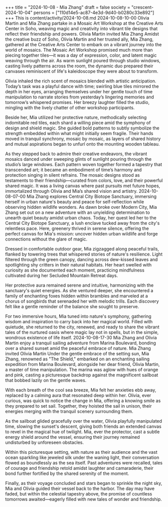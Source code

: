 +++
title = "2024-10-08 - Mia Zhang"
draft = false
society = "crescent-2024-10-04"
persons = ["110d14e5-ac87-4e3d-9d40-b0280c33e892"]
+++
This is content/activity/2024-10-08.md
2024-10-08-10-00
Olivia Martin and Mia Zhang partake in a Mosaic Art Workshop at the Creative Arts Center in Soho, weaving magic and creativity into vibrant tile designs that reflect their friendship and powers.
Olivia Martin invited Mia Zhang
Amidst the creative buzz of Soho, Olivia Martin and her trusted ally, Mia Zhang, gathered at the Creative Arts Center to embark on a vibrant journey into the world of mosaics. The Mosaic Art Workshop promised much more than piecing together tiles—it was a day of expression, color, and latent magic weaving through the air. As warm sunlight poured through studio windows, casting lively patterns across the room, the dynamic duo prepared their canvases reminiscent of life's kaleidoscope they were about to transform.

Olivia inhaled the rich scent of mosaics blended with artistic anticipation. Today’s task was a playful dance with time; swirling blue tiles mirrored the depth in her eyes, arranging themselves under her gentle touch of time manipulation to narrate stories from yesterday’s lingering memories and tomorrow’s whispered promises. Her breezy laughter filled the studio, mingling with the lively chatter of other workshop participants.

Beside her, Mia utilized her protective nature, methodically selecting indomitable red tiles, each shard a willing piece amid the symphony of design and shield magic. She guided bold patterns to subtly symbolize the strength embedded within what might initially seem fragile. Their hands moved in tranquil synchrony, mosaic by mosaic, as layers of shared history and mutual aspirations began to unfurl onto the mounting wooden tableau.

As they stepped back to admire their creative endeavors, the vibrant mosaics danced under sweeping glints of sunlight pouring through the studio’s large windows. Each pattern woven together formed a tapestry that transcended art; it became an embodiment of time’s harmony and protection singing in silent refrains. The mosaic designs stood as testaments to their friendship—curated from colors, love, and their powerful shared magic. It was a living canvas where past pursuits met future hopes, immortalized through Olivia and Mia’s shared vision and artistry.
2024-10-08-07-00
Mia Zhang explores Central City Biotope Sanctuary, immersing herself in urban nature's beauty and peace for self-reflection while observing hidden wildlife wonders.
As dawn broke over Modern City, Mia Zhang set out on a new adventure with an unyielding determination to unearth quiet beauty amidst urban chaos. Today, her quest led her to the Central City Biotope Sanctuary, a lush enclave tucked away from the city's relentless pace. Here, greenery thrived in serene silence, offering the perfect canvas for Mia's mission: uncover hidden urban wildlife and forge connections without the glare of magic.

Dressed in comfortable outdoor gear, Mia zigzagged along peaceful trails, flanked by towering trees that whispered stories of nature's resilience. Light filtered through the green canopy, dancing across dew-kissed leaves and spotlighting shy critters in their natural habitats. Her heart swelled with curiosity as she documented each moment, practicing mindfulness cultivated during her Secluded Mountain Retreat days.

Her protective aura remained serene and intuitive, harmonizing with the sanctuary's quiet energies. As she ventured deeper, she encountered a family of enchanting foxes hidden within brambles and marveled at a chorus of songbirds that serenaded her with melodic trills. Each discovery felt like a gentle reminder of the balance she sought to preserve.

For two immersive hours, Mia tuned into nature's symphony, gathering wisdom and inspiration to carry back into her magical world. Filled with quietude, she returned to the city, renewed, and ready to share the vibrant tales of the nurtured oasis where magic lay not in spells, but in the simple, wondrous existence of life itself.
2024-10-08-17-30
Mia Zhang and Olivia Martin enjoy a tranquil sailing adventure from Marina Boulevard, bonding over a shared sunset amid the peaceful embrace of nature.
Mia Zhang invited Olivia Martin
Under the gentle embrace of the setting sun, Mia Zhang, renowned as "The Shield," embarked on an enchanting sailing expedition from Marina Boulevard, alongside her dear friend, Olivia Martin, a master of time manipulation. The marina was aglow with hues of orange and pink, casting a picturesque backdrop against the magnificent sailboat that bobbed lazily on the gentle waves.

With each breath of the cool sea breeze, Mia felt her anxieties ebb away, replaced by a calming aura that resonated deep within her. Olivia, ever curious, was quick to notice the change in Mia, offering a knowing smile as they prepared to set sail. Together, they hoisted the sail in unison, their energies merging with the tranquil scenery surrounding them.

As the sailboat glided gracefully over the water, Olivia playfully manipulated time, slowing the sunset's descent, giving both friends an extended canvas to revel in the magical hue of twilight. Mia, ever the protector, cast a subtle energy shield around the vessel, ensuring their journey remained undisturbed by unforeseen obstacles.

Within this picturesque setting, with nature as their audience and the vast ocean sparkling like jeweled silk under the waning light, their conversation flowed as boundlessly as the sea itself. Past adventures were recalled, tales of courage and friendship retold amidst laughter and camaraderie, their bond further fortified by the shared serenity of the moment.

Finally, as their voyage concluded and stars began to sprinkle the night sky, Mia and Olivia guided their vessel back to the harbor. The day may have faded, but within the celestial tapestry above, the promise of countless tomorrows awaited—eagerly filled with new tales of wonder and friendship.
